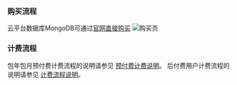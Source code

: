 ### 购买流程
云平台数据库MongoDB可通过[官网直接购买](https://buy.tce.fsphere.cn/mongodb)
![购买页](http://imgcache.tce.fsphere.cn/static/mccdn.qcloud.com/static/img/49cff441939104908bd65a7ef287d798/buymongo.png)

### 计费流程
包年包月预付费计费流程的说明请参见 [预付费计费说明](/document/product/555/9618)。
后付费用户计费流程的说明请参见 [计费流程说明](/document/product/555/7437)。
